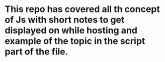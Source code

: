 <h1>This repo has covered all th concept of Js with short notes to get displayed on while hosting and example of the topic in the script part of the file.</h1>
